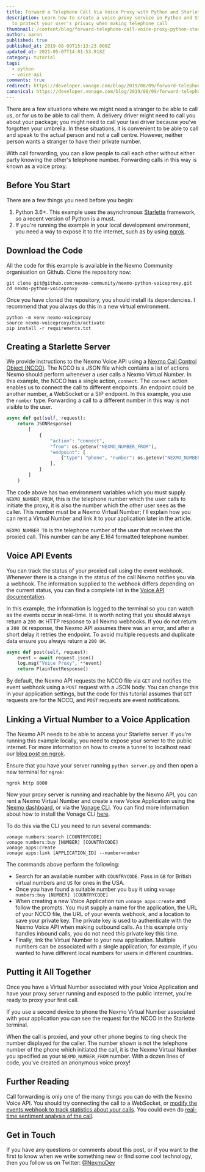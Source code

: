 ```yaml
---
title: Forward a Telephone Call Via Voice Proxy with Python and Starlette
description: Learn how to create a voice proxy service in Python and Starlette
  to protect your user's privacy when making telephone call
thumbnail: /content/blog/forward-telephone-call-voice-proxy-python-starlette-dr/Forward-a-call-via-voice-proxy-with-python.png
author: aaron
published: true
published_at: 2019-08-09T15:13:23.000Z
updated_at: 2021-05-07T14:01:53.918Z
category: tutorial
tags:
  - python
  - voice-api
comments: true
redirect: https://developer.vonage.com/blog/2019/08/09/forward-telephone-call-voice-proxy-python-starlette-dr
canonical: https://developer.vonage.com/blog/2019/08/09/forward-telephone-call-voice-proxy-python-starlette-dr
---
```

There are a few situations where we might need a stranger to be able to call us, or for us to be able to call them. A delivery driver might need to call you about your package; you might need to call your taxi driver because you've forgotten your umbrella. In these situations, it is convenient to be able to call and speak to the actual person and not a call centre. However, neither person wants a stranger to have their private number.

With call forwarding, you can allow people to call each other without either party knowing the other's telephone number. Forwarding calls in this way is known as a voice proxy.

## Before You Start

There are a few things you need before you begin:

1. Python 3.6+. This example uses the asynchronous [Starlette](https://www.starlette.io/) framework, so a recent version of Python is a must.
2. If you're running the example in your local development environment, you need a way to expose it to the internet, such as by using [ngrok](https://www.nexmo.com/blog/2017/07/04/local-development-nexmo-ngrok-tunnel-dr/).

<sign-up></sign-up>

## Download the Code

All the code for this example is available in the Nexmo Community organisation on Github. Clone the repository now:

```
git clone git@github.com:nexmo-community/nexmo-python-voiceproxy.git
cd nexmo-python-voiceproxy
```

Once you have cloned the repository, you should install its dependencies. I recommend that you always do this in a new virtual environment.

```
python -m venv nexmo-voiceproxy
source nexmo-voiceproxy/bin/activate
pip install -r requirements.txt
```

## Creating a Starlette Server

We provide instructions to the Nexmo Voice API using a [Nexmo Call Control Object (NCCO)](https://developer.nexmo.com/voice/voice-api/guides/ncco/python). The NCCO is a JSON file which contains a list of actions Nexmo should perform whenever a user calls a Nexmo Virtual Number. In this example, the NCCO has a single action, `connect`. The `connect` action enables us to connect the call to different endpoints. An endpoint could be another number, a WebSocket or a SIP endpoint. In this example, you use the `number` type. Forwarding a call to a different number in this way is not visible to the user.

```python
async def get(self, request):
    return JSONResponse(
        [
            {
                "action": "connect",
                "from": os.getenv("NEXMO_NUMBER_FROM"),
                "endpoint": [
                    {"type": "phone", "number": os.getenv("NEXMO_NUMBER_TO")}
                ],
            }
        ]
    )
```

The code above has two environment variables which you must supply. `NEXMO_NUMBER_FROM`, this is the telephone number which the user calls to initiate the proxy, it is also the number which the other user sees as the caller. This number must be a Nexmo Virtual Number; I'll explain how you can rent a Virtual Number and link it to your application later in the article.

`NEXMO_NUMBER_TO` is the telephone number of the user that receives the proxied call. This number can be any E.164 formatted telephone number.

## Voice API Events

You can track the status of your proxied call using the event webhook. Whenever there is a change in the status of the call Nexmo notifies you via a webhook. The information supplied to the webhook differs depending on the current status, you can find a complete list in the [Voice API documentation](https://developer.nexmo.com/voice/voice-api/webhook-reference).

In this example, the information is logged to the terminal so you can watch as the events occur in real-time. It is worth noting that you should always return a `200 OK` HTTP response to all Nexmo webhooks. If you do not return a `200 OK` response, the Nexmo API assumes there was an error, and after a short delay it retries the endpoint. To avoid multiple requests and duplicate data ensure you always return a `200 OK`. 

```python
async def post(self, request):
    event = await request.json()
    log.msg("Voice Proxy", **event)
    return PlainTextResponse()
```

By default, the Nexmo API requests the NCCO file via `GET` and notifies the event webhook using a `POST` request with a JSON body. You can change this in your application settings, but the code for this tutorial assumes that `GET` requests are for the NCCO, and `POST` requests are event notifications.

## Linking a Virtual Number to a Voice Application

The Nexmo API needs to be able to access your Starlette server. If you're running this example locally, you need to expose your server to the public internet. For more information on how to create a tunnel to localhost read our [blog post on ngrok](https://www.nexmo.com/blog/2017/07/04/local-development-nexmo-ngrok-tunnel-dr/).

Ensure that you have your server running `python server.py` and then open a new terminal for `ngrok`:

```
ngrok http 8000
```

Now your proxy server is running and reachable by the Nexmo API, you can rent a Nexmo Virtual Number and create a new Voice Application using the [Nexmo dashboard](https://dashboard.nexmo.com/voice/create-application), or via the [Vonage CLI](https://github.com/Vonage/vonage-cli). You can find more information about how to install the Vonage CLI [here](https://learn.vonage.com/blog/2021/09/21/vonage-cli-is-v1-0-0/).

To do this via the CLI you need to run several commands:

```
vonage numbers:search [COUNTRYCODE]
vonage numbers:buy [NUMBER] [COUNTRYCODE]
vonage apps:create
vonage apps:link [APPLICATION_ID] --number=number
```

The commands above perform the following:

* Search for an available number with `COUNTRYCODE`. Pass in `GB` for British virtual numbers and `US`  for ones in the USA.
* Once you have found a suitable number you buy it using `vonage numbers:buy [NUMBER] [COUNTRYCODE]`
* When creating a new Voice Application run `vonage apps:create` and follow the prompts. You must supply a name for the application, the URL of your NCCO file, the URL of your events webhook, and a location to save your private key. The private key is used to authenticate with the Nexmo Voice API when making outbound calls. As this example only handles inbound calls, you do not need this private key this time.
* Finally, link the Virtual Number to your new application. Multiple numbers can be associated with a single application, for example, if you wanted to have different local numbers for users in different countries.

## Putting it All Together

Once you have a Virtual Number associated with your Voice Application and have your proxy server running and exposed to the public internet, you're ready to proxy your first call.

If you use a second device to phone the Nexmo Virtual Number associated with your application you can see the request for the NCCO in the Starlette terminal. 

When the call is proxied, and your other phone begins to ring check the number displayed for the caller. The number shown is not the telephone number of the phone which initiated the call, it is the Nexmo Virtual Number you specified as your `NEXMO_NUMBER_FROM` number. With a dozen lines of code, you've created an anonymous voice proxy!

## Further Reading

Call forwarding is only one of the many things you can do with the Nexmo Voice API. You should try connecting the call to a WebSocket, or [modify the events webhook to track statistics about your calls](https://www.nexmo.com/blog/2017/08/03/inbound-voice-call-campaign-tracking-dr). You could even do [real-time sentiment analysis of the call](https://www.youtube.com/watch?v=nFIj8RVy8Pg).

## Get in Touch

If you have any questions or comments about this post, or if you want to the first to know when we write something new or find some cool technology, then you follow us on Twitter: [@NexmoDev](https://twitter.com/nexmodev)